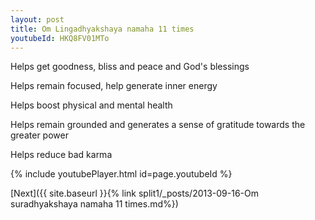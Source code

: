 ```yaml
---
layout: post
title: Om Lingadhyakshaya namaha 11 times
youtubeId: HKQ8FV01MTo
---
```

 
 
Helps get goodness, bliss and peace and God's blessings
 
Helps remain focused, help generate inner energy 
 
Helps boost physical and mental health 
 
Helps remain grounded and generates a sense of gratitude towards the greater power 
 
Helps reduce bad karma
 
 
 
 


{% include youtubePlayer.html id=page.youtubeId %}
 
[Next]({{ site.baseurl }}{% link  split1/_posts/2013-09-16-Om suradhyakshaya namaha 11 times.md%})
 
